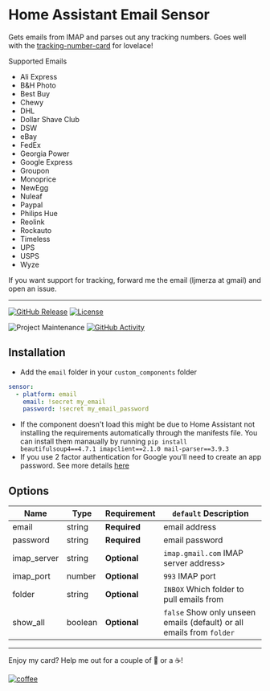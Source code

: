# Home Assistant Email Sensor

Gets emails from IMAP and parses out any tracking numbers. Goes well with the [tracking-number-card](https://github.com/ljmerza/tracking-number-card) for lovelace!

Supported Emails

- Ali Express
- B&H Photo
- Best Buy
- Chewy
- DHL
- Dollar Shave Club
- DSW
- eBay
- FedEx
- Georgia Power 
- Google Express
- Groupon
- Monoprice
- NewEgg
- Nuleaf
- Paypal
- Philips Hue
- Reolink
- Rockauto
- Timeless
- UPS
- USPS
- Wyze

If you want support for tracking, forward me the email (ljmerza at gmail) and open an issue.

---

[![GitHub Release][releases-shield]][releases]
[![License][license-shield]](LICENSE.md)

![Project Maintenance][maintenance-shield]
[![GitHub Activity][commits-shield]][commits]

## Installation

- Add the `email` folder in your `custom_components` folder

```yaml
sensor:
  - platform: email
    email: !secret my_email
    password: !secret my_email_password
```

- If the component doesn't load this might be due to Home Assistant not installing the requirements automatically through the manifests file. You can install them manaually by running `pip install beautifulsoup4==4.7.1 imapclient==2.1.0 mail-parser==3.9.3`
- If you use 2 factor authentication for Google you'll need to create an app password. See more details [here](https://support.google.com/accounts/answer/185833?hl=en)

## Options

| Name        | Type    | Requirement  | `default` Description                                                 |
| ----------- | ------- | ------------ | --------------------------------------------------------------------- |
| email       | string  | **Required** | email address                                                         |
| password    | string  | **Required** | email password                                                        |
| imap_server | string  | **Optional** | `imap.gmail.com`  IMAP server address>                                |
| imap_port   | number  | **Optional** | `993` IMAP port                                                       |
| folder      | string  | **Optional** | `INBOX` Which folder to pull emails from                              |
| show_all    | boolean | **Optional** | `false` Show only unseen emails (default) or all emails from `folder` |

---

Enjoy my card? Help me out for a couple of :beers: or a :coffee:!

[![coffee](https://www.buymeacoffee.com/assets/img/custom_images/black_img.png)](https://www.buymeacoffee.com/JMISm06AD)

[commits-shield]: https://img.shields.io/github/commit-activity/y/ljmerza/ha-email-sensor.svg?style=for-the-badge
[commits]: https://github.com/ljmerza/ha-email-sensor/commits/master
[license-shield]: https://img.shields.io/github/license/ljmerza/ha-email-sensor.svg?style=for-the-badge
[maintenance-shield]: https://img.shields.io/badge/maintainer-Leonardo%20Merza%20%40ljmerza-blue.svg?style=for-the-badge
[releases-shield]: https://img.shields.io/github/release/ljmerza/ha-email-sensor.svg?style=for-the-badge
[releases]: https://github.com/ljmerza/ha-email-sensor/releases
